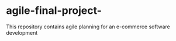 # agile-final-project-
This repository contains agile planning for an e-commerce software development 
